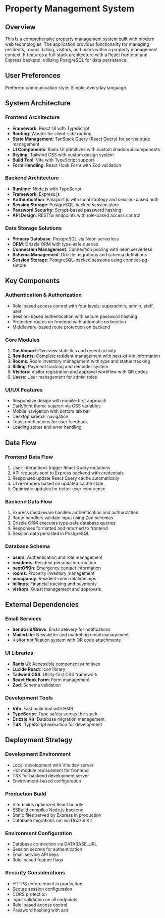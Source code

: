 # Property Management System

## Overview

This is a comprehensive property management system built with modern web technologies. The application provides functionality for managing residents, rooms, billing, visitors, and users within a property management context. It features a full-stack architecture with a React frontend and Express backend, utilizing PostgreSQL for data persistence.

## User Preferences

Preferred communication style: Simple, everyday language.

## System Architecture

### Frontend Architecture
- **Framework**: React 18 with TypeScript
- **Routing**: Wouter for client-side routing
- **State Management**: TanStack Query (React Query) for server state management
- **UI Components**: Radix UI primitives with custom shadcn/ui components
- **Styling**: Tailwind CSS with custom design system
- **Build Tool**: Vite with TypeScript support
- **Form Handling**: React Hook Form with Zod validation

### Backend Architecture
- **Runtime**: Node.js with TypeScript
- **Framework**: Express.js
- **Authentication**: Passport.js with local strategy and session-based auth
- **Session Storage**: PostgreSQL-backed session store
- **Password Security**: Scrypt-based password hashing
- **API Design**: RESTful endpoints with role-based access control

### Data Storage Solutions
- **Primary Database**: PostgreSQL via Neon serverless
- **ORM**: Drizzle ORM with type-safe queries
- **Connection Management**: Connection pooling with neon serverless
- **Schema Management**: Drizzle migrations and schema definitions
- **Session Storage**: PostgreSQL-backed sessions using connect-pg-simple

## Key Components

### Authentication & Authorization
- Role-based access control with four levels: superadmin, admin, staff, user
- Session-based authentication with secure password hashing
- Protected routes on frontend with automatic redirection
- Middleware-based route protection on backend

### Core Modules
1. **Dashboard**: Overview statistics and recent activity
2. **Residents**: Complete resident management with next-of-kin information
3. **Rooms**: Room inventory management with type and status tracking
4. **Billing**: Payment tracking and reminder system
5. **Visitors**: Visitor registration and approval workflow with QR codes
6. **Users**: User management for admin roles

### UI/UX Features
- Responsive design with mobile-first approach
- Dark/light theme support via CSS variables
- Mobile navigation with bottom tab bar
- Desktop sidebar navigation
- Toast notifications for user feedback
- Loading states and error handling

## Data Flow

### Frontend Data Flow
1. User interactions trigger React Query mutations
2. API requests sent to Express backend with credentials
3. Responses update React Query cache automatically
4. UI re-renders based on updated cache state
5. Optimistic updates for better user experience

### Backend Data Flow
1. Express middleware handles authentication and authorization
2. Route handlers validate input using Zod schemas
3. Drizzle ORM executes type-safe database queries
4. Responses formatted and returned to frontend
5. Session data persisted in PostgreSQL

### Database Schema
- **users**: Authentication and role management
- **residents**: Resident personal information
- **nextOfKin**: Emergency contact information
- **rooms**: Property inventory management
- **occupancy**: Resident-room relationships
- **billings**: Financial tracking and payments
- **visitors**: Guest management and approvals

## External Dependencies

### Email Services
- **SendGrid/Brevo**: Email delivery for notifications
- **MailerLite**: Newsletter and marketing email management
- Visitor notification system with QR code attachments

### UI Libraries
- **Radix UI**: Accessible component primitives
- **Lucide React**: Icon library
- **Tailwind CSS**: Utility-first CSS framework
- **React Hook Form**: Form management
- **Zod**: Schema validation

### Development Tools
- **Vite**: Fast build tool with HMR
- **TypeScript**: Type safety across the stack
- **Drizzle Kit**: Database migration management
- **TSX**: TypeScript execution for development

## Deployment Strategy

### Development Environment
- Local development with Vite dev server
- Hot module replacement for frontend
- TSX for backend development server
- Environment-based configuration

### Production Build
- Vite builds optimized React bundle
- ESBuild compiles Node.js backend
- Static files served by Express in production
- Database migrations run via Drizzle Kit

### Environment Configuration
- Database connection via DATABASE_URL
- Session secrets for authentication
- Email service API keys
- Role-based feature flags

### Security Considerations
- HTTPS enforcement in production
- Secure session configuration
- CORS protection
- Input validation on all endpoints
- Role-based access control
- Password hashing with salt